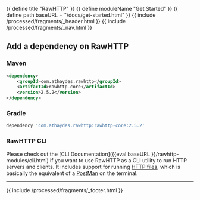 {{ define title "RawHTTP" }}
{{ define moduleName "Get Started" }}
{{ define path baseURL + "/docs/get-started.html" }}
{{ include /processed/fragments/_header.html }}
{{ include /processed/fragments/_nav.html }}

## Add a dependency on RawHTTP

### Maven

```xml
<dependency>
    <groupId>com.athaydes.rawhttp</groupId>
    <artifactId>rawhttp-core</artifactId>
    <version>2.5.2</version>
</dependency>
```

### Gradle

```groovy
dependency 'com.athaydes.rawhttp:rawhttp-core:2.5.2'
```

### RawHTTP CLI

Please check out the [CLI Documentation]({{eval baseURL }}/rawhttp-modules/cli.html) if you want to use RawHTTP as
a CLI utility to run HTTP servers and clients. It includes support for running [HTTP files](https://www.jetbrains.com/help/idea/http-client-in-product-code-editor.html),
which is basically the equivalent of a [PostMan](https://www.postman.com/) on the terminal.

<hr>

{{ include /processed/fragments/_footer.html }}
